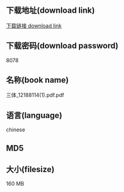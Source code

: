 ## 下载地址(download link)
[下载链接 download link](https://tutu365.netlify.app/?s=%E4%B8%89%E4%BD%93_12188114%281%29.pdf)

## 下载密码(download password)
8078

## 名称(book name)
三体_12188114(1).pdf.pdf

## 语言(language)
chinese

## MD5


## 大小(filesize)
160 MB
